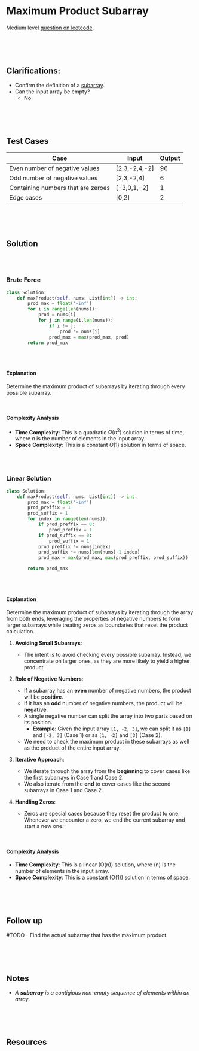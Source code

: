 # Maximum Product Subarray

Medium level [question on leetcode](https://leetcode.com/problems/maximum-product-subarray/description/).

<br>
<br>
<br>

## Clarifications:

- Confirm the definition of a [subarray](#notes).
- Can the input array be empty?
  - No

<br>
<br>
<br>

## Test Cases

| Case                               | Input         | Output |
| ---------------------------------- | ------------- | ------ |
| Even number of negative values     | [2,3,-2,4,-2] | 96     |
| Odd number of negative values      | [2,3,-2,4]    | 6      |
| Containing numbers that are zeroes | [-3,0,1,-2]   | 1      |
| Edge cases                         | [0,2]         | 2      |

<br>
<br>
<br>

## Solution

<br>
<br>

### Brute Force

```py
class Solution:
    def maxProduct(self, nums: List[int]) -> int:
        prod_max = float('-inf')
        for i in range(len(nums)):
            prod = nums[i]
            for j in range(i,len(nums)):
                if i != j:
                    prod *= nums[j]
                prod_max = max(prod_max, prod)
        return prod_max
```

```cpp

```

<br>

#### Explanation

Determine the maximum product of subarrays by iterating through every possible subarray.

<br>

#### Complexity Analysis

- **Time Complexity**: This is a quadratic $O(n^2)$ solution in terms of time, where $n$ is the number of elements in the input array.
- **Space Complexity**: This is a constant $O(1)$ solution in terms of space.

<br>
<br>

### Linear Solution

```py
class Solution:
    def maxProduct(self, nums: List[int]) -> int:
        prod_max = float('-inf')
        prod_preffix = 1
        prod_suffix = 1
        for index in range(len(nums)):
            if prod_preffix == 0:
                prod_preffix = 1
            if prod_suffix == 0:
                prod_suffix = 1
            prod_preffix *= nums[index]
            prod_suffix *= nums[len(nums)-1-index]
            prod_max = max(prod_max, max(prod_preffix, prod_suffix))

        return prod_max
```

```cpp

```

<br>

#### Explanation

Determine the maximum product of subarrays by iterating through the array from both ends, leveraging the properties of negative numbers to form larger subarrays while treating zeros as boundaries that reset the product calculation.

1. **Avoiding Small Subarrays**:

   - The intent is to avoid checking every possible subarray. Instead, we concentrate on larger ones, as they are more likely to yield a higher product.

2. **Role of Negative Numbers**:

   - If a subarray has an **even** number of negative numbers, the product will be **positive**.
   - If it has an **odd** number of negative numbers, the product will be **negative**.
   - A single negative number can split the array into two parts based on its position.
     - **Example**: Given the input array `[1, -2, 3]`, we can split it as `[1]` and `[-2, 3]` (Case 1) or as `[1, -2]` and `[3]` (Case 2).
   - We need to check the maximum product in these subarrays as well as the product of the entire input array.

3. **Iterative Approach**:

   - We iterate through the array from the **beginning** to cover cases like the first subarrays in Case 1 and Case 2.
   - We also iterate from the **end** to cover cases like the second subarrays in Case 1 and Case 2.

4. **Handling Zeros**:

   - Zeros are special cases because they reset the product to one. Whenever we encounter a zero, we end the current subarray and start a new one.

<br>

#### Complexity Analysis

- **Time Complexity**: This is a linear \(O(n)\) solution, where \(n\) is the number of elements in the input array.
- **Space Complexity**: This is a constant \(O(1)\) solution in terms of space.

<br>
<br>
<br>

## Follow up

#TODO - Find the actual subarray that has the maximum product.

<br>
<br>
<br>

## Notes

- _A **subarray** is a contigious non-empty sequence of elements within an array_.

<br>
<br>
<br>

## Resources

<br>
<br>
<br>
